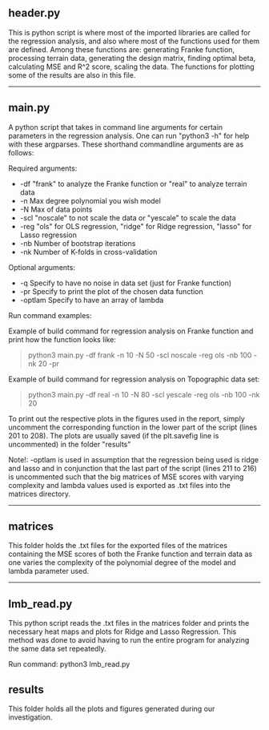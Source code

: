 header.py
--------
This is python script is where most of the imported libraries are called for the regression analysis, and also where most of the functions used for them are defined. Among these functions are: generating Franke function, processing terrain data, generating the design matrix, finding optimal beta, calculating MSE and R^2 score, scaling the data. The functions for plotting some of the results are also in this file.

--------------------------------------------------

main.py
--------
A python script that takes in command line arguments for certain parameters in the regression analysis. One can run "python3 -h" for help with these argparses. These shorthand commandline arguments are as follows:

Required arguments:
  * -df  "frank" to analyze the Franke function or "real" to analyze terrain data
  * -n   Max degree polynomial you wish model
  * -N   Max of data points
  * -scl "noscale" to not scale the data or "yescale" to scale the data
  * -reg "ols" for OLS regression, "ridge" for Ridge regression, "lasso" for Lasso regression
  * -nb  Number of bootstrap iterations
  * -nk  Number of K-folds in cross-validation

Optional arguments:
  * -q  Specify to have no noise in data set (just for Franke function)
  * -pr Specify to print the plot of the chosen data function
  * -optlam  Specify to have an array of lambda

Run command examples:

Example of build command for regression analysis on Franke function and print how the function looks like:

  > python3 main.py -df frank -n 10 -N 50 -scl noscale -reg ols -nb 100 -nk 20 -pr

Example of build command for regression analysis on Topographic data set:

  > python3 main.py -df real -n 10 -N 80 -scl yescale -reg ols -nb 100 -nk 20


To print out the respective plots in the figures used in the report, simply uncomment the corresponding function in the lower part of the script (lines 201 to 208). The plots are usually saved (if the plt.savefig line is uncommented) in the folder "results"

Note!: -optlam is used in assumption that the regression being used is ridge and lasso and in conjunction that the last part of the script (lines 211 to 216) is uncommented such that the big matrices of MSE scores with varying complexity and lambda values used is exported as .txt files into the matrices directory.

--------------------------------------------------

matrices
--------
This folder holds the .txt files for the exported files of the matrices containing the MSE scores of both the Franke function and terrain data as one varies the complexity of the polynomial degree of the model and lambda parameter used.

--------------------------------------------------

lmb_read.py
--------
This python script reads the .txt files in the matrices folder and prints the necessary heat maps and plots for Ridge and Lasso Regression. This method was done to avoid having to run the entire program for analyzing the same data set repeatedly.

Run command: python3 lmb_read.py

results
--------
This folder holds all the plots and figures generated during our investigation.